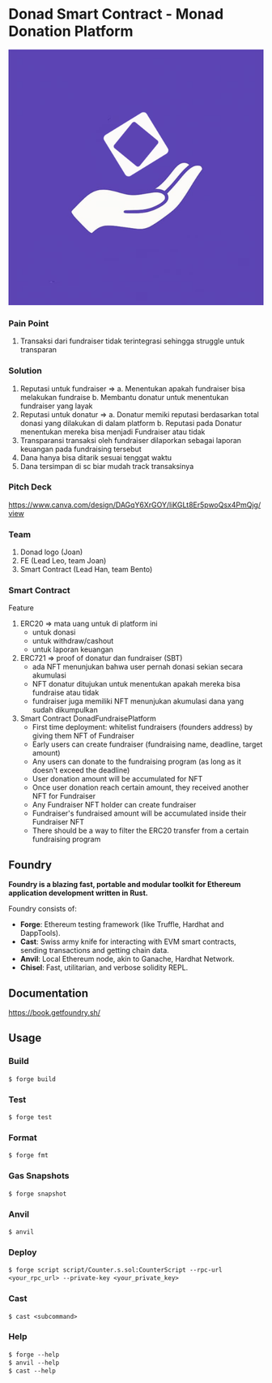 # Donad Smart Contract - Monad Donation Platform

![./img/logo_center.webp](./img/logo_center.webp)

### Pain Point

1. Transaksi dari fundraiser tidak terintegrasi sehingga struggle untuk transparan

### Solution

1. Reputasi untuk fundraiser => 
    a. Menentukan apakah fundraiser bisa melakukan fundraise
    b. Membantu donatur untuk menentukan fundraiser yang layak
2. Reputasi untuk donatur =>
    a. Donatur memiki reputasi berdasarkan total donasi yang dilakukan di dalam platform
    b. Reputasi pada Donatur menentukan mereka bisa menjadi Fundraiser atau tidak
3. Transparansi transaksi oleh fundraiser dilaporkan sebagai laporan keuangan pada fundraising tersebut
4. Dana hanya bisa ditarik sesuai tenggat waktu
5. Dana tersimpan di sc biar mudah track transaksinya

### Pitch Deck

https://www.canva.com/design/DAGqY6XrGOY/liKGLt8Er5pwoQsx4PmQjg/view

### Team

1. Donad logo (Joan)
2. FE (Lead Leo, team Joan)
3. Smart Contract (Lead Han, team Bento)

### Smart Contract

Feature
1. ERC20 => mata uang untuk di platform ini
    - untuk donasi
    - untuk withdraw/cashout
    - untuk laporan keuangan
2. ERC721 => proof of donatur dan fundraiser (SBT)
    - ada NFT menunjukan bahwa user pernah donasi sekian secara akumulasi
    - NFT donatur ditujukan untuk menentukan apakah mereka bisa fundraise atau tidak
    - fundraiser juga memiliki NFT menunjukan akumulasi dana yang sudah dikumpulkan
3. Smart Contract DonadFundraisePlatform
    - First time deployment: whitelist fundraisers (founders address) by giving them NFT of Fundraiser
    - Early users can create fundraiser (fundraising name, deadline, target amount)
    - Any users can donate to the fundraising program (as long as it doesn't exceed the deadline)
    - User donation amount will be accumulated for NFT
    - Once user donation reach certain amount, they received another NFT for Fundraiser
    - Any Fundraiser NFT holder can create fundraiser
    - Fundraiser's fundraised amount will be accumulated inside their Fundraiser NFT
    - There should be a way to filter the ERC20 transfer from a certain fundraising program

## Foundry

**Foundry is a blazing fast, portable and modular toolkit for Ethereum application development written in Rust.**

Foundry consists of:

-   **Forge**: Ethereum testing framework (like Truffle, Hardhat and DappTools).
-   **Cast**: Swiss army knife for interacting with EVM smart contracts, sending transactions and getting chain data.
-   **Anvil**: Local Ethereum node, akin to Ganache, Hardhat Network.
-   **Chisel**: Fast, utilitarian, and verbose solidity REPL.

## Documentation

https://book.getfoundry.sh/

## Usage

### Build

```shell
$ forge build
```

### Test

```shell
$ forge test
```

### Format

```shell
$ forge fmt
```

### Gas Snapshots

```shell
$ forge snapshot
```

### Anvil

```shell
$ anvil
```

### Deploy

```shell
$ forge script script/Counter.s.sol:CounterScript --rpc-url <your_rpc_url> --private-key <your_private_key>
```

### Cast

```shell
$ cast <subcommand>
```

### Help

```shell
$ forge --help
$ anvil --help
$ cast --help
```
